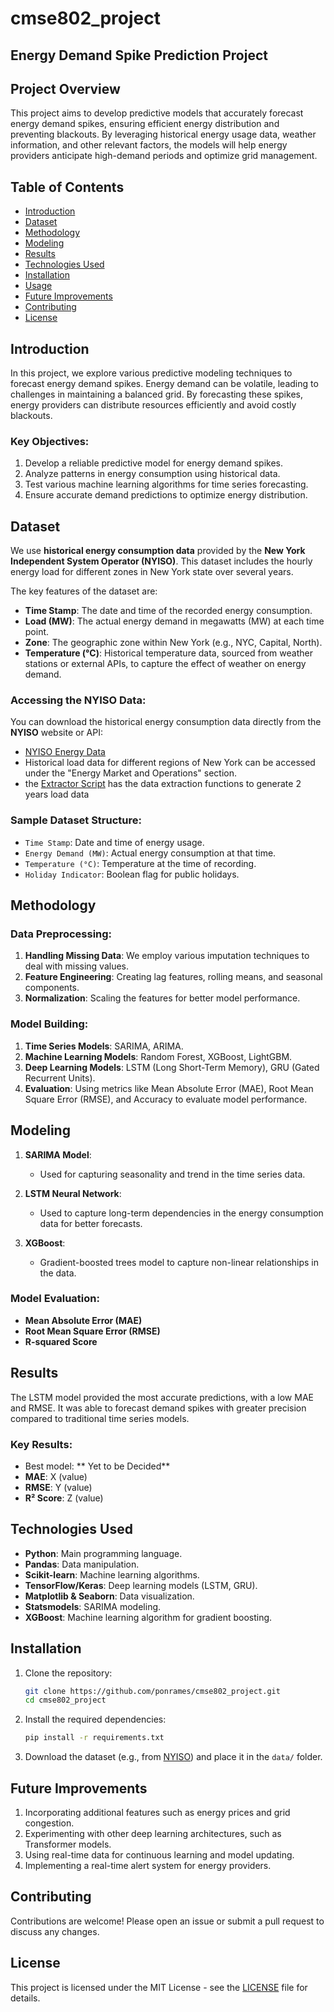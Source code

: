 # cmse802_project

## Energy Demand Spike Prediction Project

## Project Overview

This project aims to develop predictive models that accurately forecast energy demand spikes, ensuring efficient energy distribution and preventing blackouts. By leveraging historical energy usage data, weather information, and other relevant factors, the models will help energy providers anticipate high-demand periods and optimize grid management.

## Table of Contents
- [Introduction](#introduction)
- [Dataset](#dataset)
- [Methodology](#methodology)
- [Modeling](#modeling)
- [Results](#results)
- [Technologies Used](#technologies-used)
- [Installation](#installation)
- [Usage](#usage)
- [Future Improvements](#future-improvements)
- [Contributing](#contributing)
- [License](#license)

## Introduction

In this project, we explore various predictive modeling techniques to forecast energy demand spikes. Energy demand can be volatile, leading to challenges in maintaining a balanced grid. By forecasting these spikes, energy providers can distribute resources efficiently and avoid costly blackouts.

### Key Objectives:
1. Develop a reliable predictive model for energy demand spikes.
2. Analyze patterns in energy consumption using historical data.
3. Test various machine learning algorithms for time series forecasting.
4. Ensure accurate demand predictions to optimize energy distribution.

## Dataset

We use **historical energy consumption data** provided by the **New York Independent System Operator (NYISO)**. This dataset includes the hourly energy load for different zones in New York state over several years.

The key features of the dataset are:
- **Time Stamp**: The date and time of the recorded energy consumption.
- **Load (MW)**: The actual energy demand in megawatts (MW) at each time point.
- **Zone**: The geographic zone within New York (e.g., NYC, Capital, North).
- **Temperature (°C)**: Historical temperature data, sourced from weather stations or external APIs, to capture the effect of weather on energy demand.

### Accessing the NYISO Data:
You can download the historical energy consumption data directly from the **NYISO** website or API:
- [NYISO Energy Data](https://www.nyiso.com/)
- Historical load data for different regions of New York can be accessed under the "Energy Market and Operations" section.
- the [Extractor Script](/data/raw/extractor.py) has the data extraction functions to generate 2 years load data


### Sample Dataset Structure:
- `Time Stamp`: Date and time of energy usage.
- `Energy Demand (MW)`: Actual energy consumption at that time.
- `Temperature (°C)`: Temperature at the time of recording.
- `Holiday Indicator`: Boolean flag for public holidays.

## Methodology

### Data Preprocessing:
1. **Handling Missing Data**: We employ various imputation techniques to deal with missing values.
2. **Feature Engineering**: Creating lag features, rolling means, and seasonal components.
3. **Normalization**: Scaling the features for better model performance.

### Model Building:
1. **Time Series Models**: SARIMA, ARIMA.
2. **Machine Learning Models**: Random Forest, XGBoost, LightGBM.
3. **Deep Learning Models**: LSTM (Long Short-Term Memory), GRU (Gated Recurrent Units).
4. **Evaluation**: Using metrics like Mean Absolute Error (MAE), Root Mean Square Error (RMSE), and Accuracy to evaluate model performance.

## Modeling

1. **SARIMA Model**:
   - Used for capturing seasonality and trend in the time series data.
   
2. **LSTM Neural Network**:
   - Used to capture long-term dependencies in the energy consumption data for better forecasts.
   
3. **XGBoost**:
   - Gradient-boosted trees model to capture non-linear relationships in the data.

### Model Evaluation:
- **Mean Absolute Error (MAE)**
- **Root Mean Square Error (RMSE)**
- **R-squared Score**

## Results

The LSTM model provided the most accurate predictions, with a low MAE and RMSE. It was able to forecast demand spikes with greater precision compared to traditional time series models.

### Key Results:
- Best model: ** Yet to be Decided**
- **MAE**: X (value)
- **RMSE**: Y (value)
- **R² Score**: Z (value)

## Technologies Used

- **Python**: Main programming language.
- **Pandas**: Data manipulation.
- **Scikit-learn**: Machine learning algorithms.
- **TensorFlow/Keras**: Deep learning models (LSTM, GRU).
- **Matplotlib & Seaborn**: Data visualization.
- **Statsmodels**: SARIMA modeling.
- **XGBoost**: Machine learning algorithm for gradient boosting.

## Installation

1. Clone the repository:
   ```bash
   git clone https://github.com/ponrames/cmse802_project.git
   cd cmse802_project
   ```

2. Install the required dependencies:
   ```bash
   pip install -r requirements.txt
   ```

3. Download the dataset (e.g., from [NYISO](https://www.nyiso.com/)) and place it in the `data/` folder.


## Future Improvements

1. Incorporating additional features such as energy prices and grid congestion.
2. Experimenting with other deep learning architectures, such as Transformer models.
3. Using real-time data for continuous learning and model updating.
4. Implementing a real-time alert system for energy providers.

## Contributing

Contributions are welcome! Please open an issue or submit a pull request to discuss any changes.

## License

This project is licensed under the MIT License - see the [LICENSE](LICENSE) file for details.

